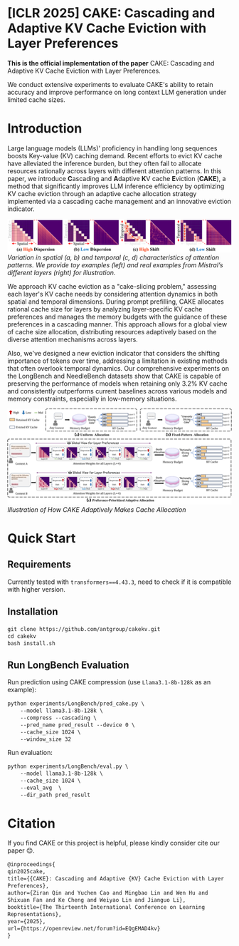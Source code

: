 # [ICLR 2025] CAKE: Cascading and Adaptive KV Cache Eviction with Layer Preferences

**This is the official implementation of the paper** CAKE: Cascading and Adaptive KV Cache Eviction with Layer Preferences.

We conduct extensive experiments to evaluate CAKE's ability to retain accuracy and improve performance on long context LLM generation under limited cache sizes.

# Introduction

Large language models (LLMs)' proficiency in handling long sequences boosts Key-value (KV) caching demand. Recent efforts to evict KV cache have alleviated the inference burden, but they often fail to allocate resources rationally across layers with different attention patterns. In this paper, we introduce **C**ascading and **A**daptive **K**V cache **E**viction (**CAKE**), a method that significantly improves LLM inference efficiency by optimizing KV cache eviction through an adaptive cache allocation strategy implemented via a cascading cache management and an innovative eviction indicator.

![Attention Score Pattern](./images/pattern.svg)
*Variation in spatial (a, b) and temporal (c, d) characteristics of attention patterns. We
provide toy examples (left) and real examples from Mistral’s different layers (right) for illustration.* 

We approach KV cache eviction as a "cake-slicing problem," assessing each layer's KV cache needs by considering attention dynamics in both spatial and temporal dimensions. During prompt prefilling, CAKE allocates rational cache size for layers by analyzing layer-specific KV cache preferences and manages the memory budgets with the guidance of these preferences in a cascading manner. This approach allows for a global view of cache size allocation, distributing resources adaptively based on the diverse attention mechanisms across layers.

Also, we've designed a new eviction indicator that considers the shifting importance of tokens over time, addressing a limitation in existing methods that often overlook temporal dynamics. Our comprehensive experiments on the LongBench and NeedleBench datasets show that CAKE is capable of preserving the performance of models when retaining only 3.2% KV cache and consistently outperforms current baselines across various models and memory constraints, especially in low-memory situations.

![CAKE Illustration](./images/cake_illustration.svg)
*Illustration of How CAKE Adaptively Makes Cache Allocation* 

<!-- # News -->

# Quick Start

## Requirements

Currently tested with `transformers==4.43.3`, need to check if it is compatible with higher version.

## Installation

```
git clone https://github.com/antgroup/cakekv.git
cd cakekv
bash install.sh
```

## Run LongBench Evaluation


Run prediction using CAKE compression (use `Llama3.1-8b-128k` as an example):
```
python experiments/LongBench/pred_cake.py \
    --model llama3.1-8b-128k \
    --compress --cascading \
    --pred_name pred_result --device 0 \ 
    --cache_size 1024 \
    --window_size 32
```

Run evaluation:
```
python experiments/LongBench/eval.py \
    --model llama3.1-8b-128k \
    --cache_size 1024 \
    --eval_avg  \
    --dir_path pred_result
```

# Citation

If you find CAKE or this project is helpful, please kindly consider cite our paper 😊.

```
@inproceedings{
qin2025cake,
title={{CAKE}: Cascading and Adaptive {KV} Cache Eviction with Layer Preferences},
author={Ziran Qin and Yuchen Cao and Mingbao Lin and Wen Hu and Shixuan Fan and Ke Cheng and Weiyao Lin and Jianguo Li},
booktitle={The Thirteenth International Conference on Learning Representations},
year={2025},
url={https://openreview.net/forum?id=EQgEMAD4kv}
}
```
